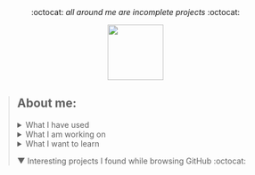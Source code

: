 <div align='center'> 
  :octocat: <i> all around me are incomplete projects </i> :octocat: 
  <p><a href="https://github.com/ryo-ma/github-profile-trophy"><img height="100" src="https://github-profile-trophy.vercel.app/?username=MansiAyer&theme=onedark&row=1&no-bg=true&no-frame=true&margin-w=25"/></a></p>
</div>

> ## About me:
> 
> <details><summary>What I have used</summary>  <ul><li>HTML, CSS, JS, JQuery, Bootstrap, Node.js, a11y</li> <li>PHP, MySQL, PostgreSQL, XAMPP</li> <li>Unity, Blender</li> <li>Adobe XD, Adobe Illustrator</li> <li>Python, C, Java</li> <li>Google Cloud Platform</li></ul>
> </details>
> 
> <details><summary>What I am working on</summary> <ol><li>Creating a discord bot</li><li>building a cloud-based application</li></ol> </details>
> 
> <details><summary>What I want to learn</summary> yaml, photoshop, ruby, angular, vue, typescript, link building, blockchain, cybersecurity, software architecture, laravel, solidity, web3.js, go</details>
> 
> ▼ Interesting projects I found while browsing GitHub :octocat:
<!--to add: contact me at (linkedin?), my website, current projects, favourite projects-->




<!--leave this br for the auto generated content-->
<br>


